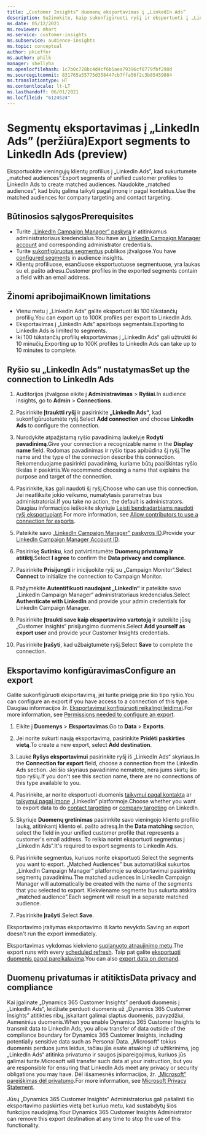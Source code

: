 ```yaml
---
title: „Customer Insights“ duomenų eksportavimas į „LinkedIn Ads”
description: Sužinokite, kaip sukonfigūruoti ryšį ir eksportuoti į „LinkedIn Ads”.
ms.date: 05/12/2021
ms.reviewer: mhart
ms.service: customer-insights
ms.subservice: audience-insights
ms.topic: conceptual
author: pkieffer
ms.author: philk
manager: shellyha
ms.openlocfilehash: 1c7b0c728bc4d4cf6b5aea79396cf0779fbf298d
ms.sourcegitcommit: 831765a55775d358447cb7ffa56f2c3b85459084
ms.translationtype: HT
ms.contentlocale: lt-LT
ms.lasthandoff: 06/01/2021
ms.locfileid: "6124524"
---
```

# <a name="export-segments-to-linkedin-ads-preview"></a><span data-ttu-id="5d066-103">Segmentų eksportavimas į „LinkedIn Ads” (peržiūra)</span><span class="sxs-lookup"><span data-stu-id="5d066-103">Export segments to LinkedIn Ads (preview)</span></span>

<span data-ttu-id="5d066-104">Eksportuokite vieningųjų klientų profilius į „LinkedIn Ads”, kad sukurtumėte „matched audiences”.</span><span class="sxs-lookup"><span data-stu-id="5d066-104">Export segments of unified customer profiles to LinkedIn Ads to create matched audiences.</span></span> <span data-ttu-id="5d066-105">Naudokite „matched audiences”, kad būtų galima taikyti pagal įmonę ir pagal kontaktus.</span><span class="sxs-lookup"><span data-stu-id="5d066-105">Use the matched audiences for company targeting and contact targeting.</span></span>

## <a name="prerequisites"></a><span data-ttu-id="5d066-106">Būtinosios sąlygos</span><span class="sxs-lookup"><span data-stu-id="5d066-106">Prerequisites</span></span>

-   <span data-ttu-id="5d066-107">Turite [„LinkedIn Campaign Manager” paskyrą](https://business.linkedin.com/marketing-solutions/ads) ir atitinkamus administratoriaus kredencialus.</span><span class="sxs-lookup"><span data-stu-id="5d066-107">You have an [LinkedIn Campaign Manager account](https://business.linkedin.com/marketing-solutions/ads) and corresponding administrator credentials.</span></span>
-   <span data-ttu-id="5d066-108">Turite [sukonfigūruotus segmentus](segments.md) publikos įžvalgose.</span><span class="sxs-lookup"><span data-stu-id="5d066-108">You have [configured segments](segments.md) in audience insights.</span></span>
-   <span data-ttu-id="5d066-109">Klientų profiliuose, esančiuose eksportuotuose segmentuose, yra laukas su el. pašto adresu.</span><span class="sxs-lookup"><span data-stu-id="5d066-109">Customer profiles in the exported segments contain a field with an email address.</span></span>

## <a name="known-limitations"></a><span data-ttu-id="5d066-110">Žinomi apribojimai</span><span class="sxs-lookup"><span data-stu-id="5d066-110">Known limitations</span></span>

- <span data-ttu-id="5d066-111">Vienu metu į „LinkedIn Ads“ galite eksportuoti iki 100 tūkstančių profilių.</span><span class="sxs-lookup"><span data-stu-id="5d066-111">You can export up to 100K profiles per export to LinkedIn Ads.</span></span>
- <span data-ttu-id="5d066-112">Eksportavimas į „LinkedIn Ads“ apsiriboja segmentais.</span><span class="sxs-lookup"><span data-stu-id="5d066-112">Exporting to LinkedIn Ads is limited to segments.</span></span>
- <span data-ttu-id="5d066-113">Iki 100 tūkstančių profilių eksportavimas į „LinkedIn Ads“ gali užtrukti iki 10 minučių.</span><span class="sxs-lookup"><span data-stu-id="5d066-113">Exporting up to 100K profiles to LinkedIn Ads can take up to 10 minutes to complete.</span></span> 

## <a name="set-up-the-connection-to-linkedin-ads"></a><span data-ttu-id="5d066-114">Ryšio su „LinkedIn Ads” nustatymas</span><span class="sxs-lookup"><span data-stu-id="5d066-114">Set up the connection to LinkedIn Ads</span></span>

1. <span data-ttu-id="5d066-115">Auditorijos įžvalgose eikite į **Administravimas** > **Ryšiai**.</span><span class="sxs-lookup"><span data-stu-id="5d066-115">In audience insights, go to **Admin** > **Connections**.</span></span>

1. <span data-ttu-id="5d066-116">Pasirinkite **Įtrauktti ryšį** ir pasirinkite **„LinkedIn Ads“**, kad sukonfigūruotumėte ryšį.</span><span class="sxs-lookup"><span data-stu-id="5d066-116">Select **Add connection** and choose **LinkedIn Ads** to configure the connection.</span></span>

1. <span data-ttu-id="5d066-117">Nurodykite atpažįstamą ryšio pavadinimą laukelyje **Rodyti pavadinimą**.</span><span class="sxs-lookup"><span data-stu-id="5d066-117">Give your connection a recognizable name in the **Display name** field.</span></span> <span data-ttu-id="5d066-118">Rodomas pavadinimas ir ryšio tipas apibūdina šį ryšį.</span><span class="sxs-lookup"><span data-stu-id="5d066-118">The name and the type of the connection describe this connection.</span></span> <span data-ttu-id="5d066-119">Rekomenduojame pasirinkti pavadinimą, kuriame būtų paaiškintas ryšio tikslas ir paskirtis.</span><span class="sxs-lookup"><span data-stu-id="5d066-119">We recommend choosing a name that explains the purpose and target of the connection.</span></span>

1. <span data-ttu-id="5d066-120">Pasirinkite, kas gali naudoti šį ryšį.</span><span class="sxs-lookup"><span data-stu-id="5d066-120">Choose who can use this connection.</span></span> <span data-ttu-id="5d066-121">Jei neatliksite jokio veiksmo, numatytasis parametras bus administratoriai.</span><span class="sxs-lookup"><span data-stu-id="5d066-121">If you take no action, the default is administrators.</span></span> <span data-ttu-id="5d066-122">Daugiau informacijos ieškokite skyriuje [Leisti bendradarbiams naudoti ryšį eksportuojant](connections.md#allow-contributors-to-use-a-connection-for-exports).</span><span class="sxs-lookup"><span data-stu-id="5d066-122">For more information, see [Allow contributors to use a connection for exports](connections.md#allow-contributors-to-use-a-connection-for-exports).</span></span>

1. <span data-ttu-id="5d066-123">Pateikite savo [„LinkedIn Campaign Manager” paskyros ID](https://www.linkedin.com/help/lms/answer/a424270).</span><span class="sxs-lookup"><span data-stu-id="5d066-123">Provide your [LinkedIn Campaign Manager Account ID](https://www.linkedin.com/help/lms/answer/a424270).</span></span>

1. <span data-ttu-id="5d066-124">Pasirinkę **Sutinku**, kad patvirtintumėte **Duomenų privatumą ir atitiktį**.</span><span class="sxs-lookup"><span data-stu-id="5d066-124">Select **I agree** to confirm the **Data privacy and compliance**.</span></span>

1. <span data-ttu-id="5d066-125">Pasirinkite **Prisijungti** ir inicijuokite ryšį su „Campaign Monitor“.</span><span class="sxs-lookup"><span data-stu-id="5d066-125">Select **Connect** to initialize the connection to Campaign Monitor.</span></span>

1. <span data-ttu-id="5d066-126">Pažymėkite **Autentifikuoti naudojant „LinkedIn“** ir pateikite savo „LinkedIn Campaign Manager“ administratoriaus kredencialus.</span><span class="sxs-lookup"><span data-stu-id="5d066-126">Select **Authenticate with LinkedIn** and provide your admin credentials for LinkedIn Campaign Manager.</span></span>

1. <span data-ttu-id="5d066-127">Pasirinkite **Įtraukti save kaip eksportavimo vartotoją** ir suteikite jūsų „Customer Insights“ prisijungimo duomenis.</span><span class="sxs-lookup"><span data-stu-id="5d066-127">Select **Add yourself as export user** and provide your Customer Insights credentials.</span></span>

1. <span data-ttu-id="5d066-128">Pasirinkite **Įrašyti**, kad užbaigtumėte ryšį.</span><span class="sxs-lookup"><span data-stu-id="5d066-128">Select **Save** to complete the connection.</span></span>

## <a name="configure-an-export"></a><span data-ttu-id="5d066-129">Eksportavimo konfigūravimas</span><span class="sxs-lookup"><span data-stu-id="5d066-129">Configure an export</span></span>

<span data-ttu-id="5d066-130">Galite sukonfigūruoti eksportavimą, jei turite prieigą prie šio tipo ryšio.</span><span class="sxs-lookup"><span data-stu-id="5d066-130">You can configure an export if you have access to a connection of this type.</span></span> <span data-ttu-id="5d066-131">Daugiau informacijos žr. [Eksportavimui konfigūruoti reikalingi leidimai](export-destinations.md#set-up-a-new-export).</span><span class="sxs-lookup"><span data-stu-id="5d066-131">For more information, see [Permissions needed to configure an export](export-destinations.md#set-up-a-new-export).</span></span>

1. <span data-ttu-id="5d066-132">Eikite į **Duomenys** > **Eksportavimas**.</span><span class="sxs-lookup"><span data-stu-id="5d066-132">Go to **Data** > **Exports**.</span></span>

1. <span data-ttu-id="5d066-133">Jei norite sukurti naują eksportavimą, pasirinkite **Pridėti paskirties vietą**.</span><span class="sxs-lookup"><span data-stu-id="5d066-133">To create a new export, select **Add destination**.</span></span>

1. <span data-ttu-id="5d066-134">Lauke **Ryšys eksportavimui** pasirinkite ryšį iš „LinkedIn Ads“ skyriaus.</span><span class="sxs-lookup"><span data-stu-id="5d066-134">In the **Connection for export** field, choose a connection from the LinkedIn Ads section.</span></span> <span data-ttu-id="5d066-135">Jei šio skyriaus pavadinimo nematote, nėra jums skirtų šio tipo ryšių.</span><span class="sxs-lookup"><span data-stu-id="5d066-135">If you don't see this section name, there are no connections of this type available to you.</span></span>

1. <span data-ttu-id="5d066-136">Pasirinkite, ar norite eksportuoti duomenis [taikymui pagal kontaktą](https://business.linkedin.com/marketing-solutions/ad-targeting/contact-targeting) ar [taikymui pagal įmonę](https://business.linkedin.com/marketing-solutions/ad-targeting/account-targeting) „LinkedIn” platformoje.</span><span class="sxs-lookup"><span data-stu-id="5d066-136">Choose whether you want to export data to do [contact targeting](https://business.linkedin.com/marketing-solutions/ad-targeting/contact-targeting) or [company targeting](https://business.linkedin.com/marketing-solutions/ad-targeting/account-targeting) on LinkedIn.</span></span> 

1. <span data-ttu-id="5d066-137">Skyriuje **Duomenų gretinimas** pasirinkite savo vieningojo kliento profilio lauką, atitinkantį kliento el. pašto adresą.</span><span class="sxs-lookup"><span data-stu-id="5d066-137">In the **Data matching** section, select the field in your unified customer profile that represents a customer's email address.</span></span> <span data-ttu-id="5d066-138">To reikia norint eksportuoti segmentus į „LinkedIn Ads“.</span><span class="sxs-lookup"><span data-stu-id="5d066-138">It's required to export segments to LinkedIn Ads.</span></span>

1. <span data-ttu-id="5d066-139">Pasirinkite segmentus, kuriuos norite eksportuoti.</span><span class="sxs-lookup"><span data-stu-id="5d066-139">Select the segments you want to export.</span></span> <span data-ttu-id="5d066-140">„Matched Audiences” bus automatiškai sukurtos „LinkedIn Campaign Manager” platformoje su eksportavimui pasirinktų segmentų pavadinimu.</span><span class="sxs-lookup"><span data-stu-id="5d066-140">The matched audiences in LinkedIn Campaign Manager will automatically be created with the name of the segments that you selected to export.</span></span> <span data-ttu-id="5d066-141">Kiekviename segmente bus sukurta atskira „matched audience”.</span><span class="sxs-lookup"><span data-stu-id="5d066-141">Each segment will result in a separate matched audience.</span></span> 

1. <span data-ttu-id="5d066-142">Pasirinkite **Įrašyti**.</span><span class="sxs-lookup"><span data-stu-id="5d066-142">Select **Save**.</span></span>

<span data-ttu-id="5d066-143">Eksportavimo įrašymas eksportavimo iš karto nevykdo.</span><span class="sxs-lookup"><span data-stu-id="5d066-143">Saving an export doesn't run the export immediately.</span></span>

<span data-ttu-id="5d066-144">Eksportavimas vykdomas kiekvieno [suplanuoto atnaujinimo metu](system.md#schedule-tab).</span><span class="sxs-lookup"><span data-stu-id="5d066-144">The export runs with every [scheduled refresh](system.md#schedule-tab).</span></span> <span data-ttu-id="5d066-145">Taip pat galite [eksportuoti duomenis pagal pareikalavimą](export-destinations.md#run-exports-on-demand).</span><span class="sxs-lookup"><span data-stu-id="5d066-145">You can also [export data on demand](export-destinations.md#run-exports-on-demand).</span></span> 


## <a name="data-privacy-and-compliance"></a><span data-ttu-id="5d066-146">Duomenų privatumas ir atitiktis</span><span class="sxs-lookup"><span data-stu-id="5d066-146">Data privacy and compliance</span></span>

<span data-ttu-id="5d066-147">Kai įgalinate „Dynamics 365 Customer Insights” perduoti duomenis į „LinkedIn Ads“, leidžiate perduoti duomenis už „Dynamics 365 Customer Insights” atitikties ribų, įskaitant galimai slaptus duomenis, pavyzdžiui, Asmeninius duomenis.</span><span class="sxs-lookup"><span data-stu-id="5d066-147">When you enable Dynamics 365 Customer Insights to transmit data to LinkedIn Ads, you allow transfer of data outside of the compliance boundary for Dynamics 365 Customer Insights, including potentially sensitive data such as Personal Data.</span></span> <span data-ttu-id="5d066-148">„Microsoft“ tokius duomenis perduos jums leidus, tačiau jūs esate atsakingi už užtikrinimą, jog „LinkedIn Ads“ atitinka privatumo ir saugos įsipareigojimus, kuriuos jūs galimai turite.</span><span class="sxs-lookup"><span data-stu-id="5d066-148">Microsoft will transfer such data at your instruction, but you are responsible for ensuring that LinkedIn Ads meet any privacy or security obligations you may have.</span></span> <span data-ttu-id="5d066-149">Dėl išsamesnės informacijos, žr. [„Microsoft“ pareiškimas dėl privatumo](https://go.microsoft.com/fwlink/?linkid=396732).</span><span class="sxs-lookup"><span data-stu-id="5d066-149">For more information, see [Microsoft Privacy Statement](https://go.microsoft.com/fwlink/?linkid=396732).</span></span>

<span data-ttu-id="5d066-150">Jūsų „Dynamics 365 Customer Insights“ Administratorius gali pašalinti šio eksportavimo paskirties vietą bet kuriuo metu, kad sustabdytų šios funkcijos naudojimą.</span><span class="sxs-lookup"><span data-stu-id="5d066-150">Your Dynamics 365 Customer Insights Administrator can remove this export destination at any time to stop the use of this functionality.</span></span>
